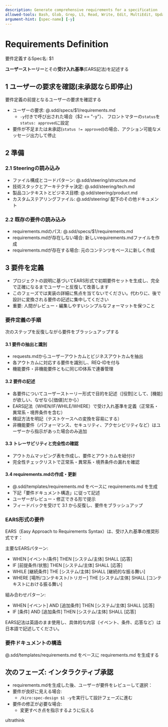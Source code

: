 ```yaml
---
description: Generate comprehensive requirements for a specification
allowed-tools: Bash, Glob, Grep, LS, Read, Write, Edit, MultiEdit, Update, WebSearch, WebFetch
argument-hint: [spec-name] [-y]
---
```


# Requirements Definition

要件定義するSpec名: $1

**ユーザーストーリー**とその**受け入れ基準**(EARS記法)を記述する

## 1 ユーザーの要求を確認(未承認なら即停止)

要件定義の前提となるユーザーの要求を確認する

- ユーザーの要求: @.sdd/specs/$1/requirements.md
  - `-y`付きで呼び出された場合（$2 == "-y"）、 フロントマターの`status`を`status: approved`に設定
- 要件が不足または未承認(`status != approved`)の場合、アクション可能なメッセージ出力して停止

## 2 準備

### 2.1 Steeringの読み込み

- ファイル構成とコードパターン: @.sdd/steering/structure.md
- 技術スタックとアーキテクチャ決定: @.sdd/steering/tech.md
- 製品コンテキストとビジネス目標: @.sdd/steering/product.md
- カスタムステアリングファイル: @.sdd/steering/ 配下のその他ドキュメント

### 2.2 既存の要件の読み込み

- requirements.mdのパス: @.sdd/specs/$1/requirements.md
- requirements.mdが存在しない場合: 新しいrequirements.mdファイルを作成
- requirements.mdが存在する場合: 元のコンテンツをベースに新しく作成

## 3 要件を定義

- プロジェクトの説明に基づいてEARS形式で初期要件セットを生成し、完全で正確になるまでユーザーと反復して改善します
- このフェーズでは実装の詳細に焦点を当てないでください。代わりに、後で設計に変換される要件の記述に集中してください
- 重要: 人間がレビュー・編集しやすいシンプルなフォーマットを保つこと

### 要件定義の手順

次のステップを反復しながら要件をブラッシュアップする

#### 3.1 要件の抽出と識別
- requests.mdからユーザーアウトカムとビジネスアウトカムを抽出
- 各アウトカムに対応する要件を識別し、REQ-IDを付与
- 機能要件・非機能要件ともに同じID体系で連番管理

#### 3.2 要件の記述
- 各要件についてユーザーストーリー形式で目的を記述（[役割]として、[機能]が欲しい、なぜなら[価値]だから）
- EARS記法（WHEN/IF/WHILE/WHERE）で受け入れ基準を定義（正常系・異常系・境界条件を含む）
- 検証方法を明記（テストケースへの変換を容易にする）
- 非機能要件（パフォーマンス、セキュリティ、アクセシビリティなど）はユーザーから指示があった場合のみ追加

#### 3.3 トレーサビリティと完全性の確認
- アウトカムマッピング表を作成し、要件とアウトカムを紐付け
- 完全性チェックリストで正常系・異常系・境界条件の漏れを確認

#### 3.4 requirements.mdの作成・更新
- @.sdd/templates/requirements.md をベースに requirements.md を生成
- 下記「要件ドキュメント構造」に従って記述
- ユーザーがレビュー・修正できる形で提示
- フィードバックを受けて 3.1 から反復し、要件をブラッシュアップ

### EARS形式の要件

EARS（Easy Approach to Requirements Syntax）は、受け入れ基準の推奨形式です：

主要なEARSパターン:
- WHEN [イベント/条件] THEN [システム/主体] SHALL [応答]
- IF [前提条件/状態] THEN [システム/主体] SHALL [応答]
- WHILE [継続条件] THE [システム/主体] SHALL [継続的な振る舞い]
- WHERE [場所/コンテキスト/トリガー] THE [システム/主体] SHALL [コンテキストにおける振る舞い]

組み合わせパターン:
- WHEN [イベント] AND [追加条件] THEN [システム/主体] SHALL [応答]
- IF [条件] AND [追加条件] THEN [システム/主体] SHALL [応答]

EARS記法は英語のまま使用し、具体的な内容（イベント、条件、応答など）は日本語で記述してください。

### 要件ドキュメントの構造

@.sdd/templates/requirements.md をベースに requirements.md を生成する

## 次のフェーズ: インタラクティブ承認

- requirements.mdを生成した後、ユーザーが要件をレビューして選択：
- 要件が良好に見える場合:
  - `/kiro:spec-design $1 -y`を実行して設計フェーズに進む
- 要件の修正が必要な場合:
  - 変更すべき点を指示するように伝える

ultrathink
